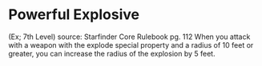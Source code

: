 # Powerful Explosive 
(Ex; 7th Level)
source: Starfinder Core Rulebook pg. 112
When you attack with a weapon with the explode special property and a radius of 10 feet or greater, you can increase the radius of the explosion by 5 feet.

